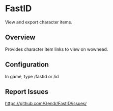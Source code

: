 # FastID

View and export character items.

## Overview

Provides character item links to view on wowhead.

## Configuration

In game, type /fastid or /id

## Report Issues

https://github.com/Gendr/FastID/issues/